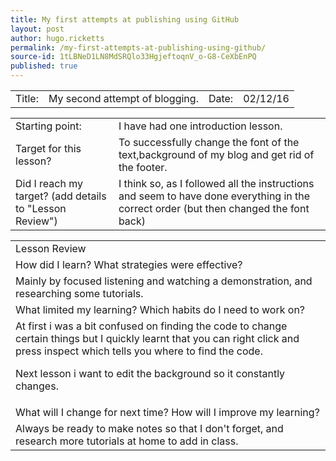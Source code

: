 ```yaml
---
title: My first attempts at publishing using GitHub
layout: post
author: hugo.ricketts
permalink: /my-first-attempts-at-publishing-using-github/
source-id: 1tLBNeD1LN8MdSRQlo33HgjeftoqnV_o-G8-CeXbEnPQ
published: true
---
```

<table>
  <tr>
    <td>Title:  </td>
    <td> My second attempt of blogging.</td>
    <td> Date:  </td>
    <td>02/12/16</td>
  </tr>
</table>


<table>
  <tr>
    <td>Starting point:</td>
    <td>I have had one introduction lesson. </td>
  </tr>
  <tr>
    <td>Target for this lesson?</td>
    <td>To successfully change the font of the text,background of my blog and get rid of the footer.</td>
  </tr>
  <tr>
    <td>Did I reach my target? 
(add details to "Lesson Review")</td>
    <td>I think so, as I followed all the instructions and seem to have done everything in the correct order (but then changed the font back)</td>
  </tr>
</table>


<table>
  <tr>
    <td>Lesson Review</td>
  </tr>
  <tr>
    <td>How did I learn? What strategies were effective? </td>
  </tr>
  <tr>
    <td>Mainly by focused listening and watching a demonstration, and researching some tutorials.</td>
  </tr>
  <tr>
    <td>What limited my learning? Which habits do I need to work on? </td>
  </tr>
  <tr>
    <td>At first i was a bit confused on finding the code to change certain things but I quickly learnt that you can right click and press inspect which tells you where to find the code. 

Next lesson i want to edit the background so it constantly changes.</td>
  </tr>
  <tr>
    <td>What will I change for next time? How will I improve my learning?</td>
  </tr>
  <tr>
    <td>Always be ready to make notes so that I don't forget, and research more tutorials at home to add in class.</td>
  </tr>
</table>


